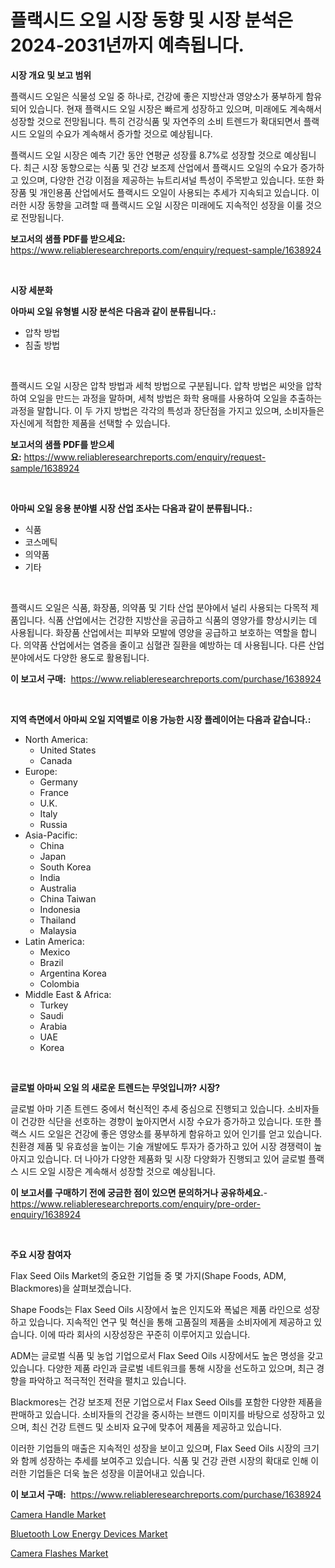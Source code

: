 <p><h1>플랙시드 오일 시장 동향 및 시장 분석은 2024-2031년까지 예측됩니다.</h1></p><p><strong>시장 개요 및 보고 범위</strong></p>
<p><p>플랙시드 오일은 식물성 오일 중 하나로, 건강에 좋은 지방산과 영양소가 풍부하게 함유되어 있습니다. 현재 플랙시드 오일 시장은 빠르게 성장하고 있으며, 미래에도 계속해서 성장할 것으로 전망됩니다. 특히 건강식품 및 자연주의 소비 트렌드가 확대되면서 플랙시드 오일의 수요가 계속해서 증가할 것으로 예상됩니다.</p><p>플랙시드 오일 시장은 예측 기간 동안 연평균 성장률 8.7%로 성장할 것으로 예상됩니다. 최근 시장 동향으로는 식품 및 건강 보조제 산업에서 플랙시드 오일의 수요가 증가하고 있으며, 다양한 건강 이점을 제공하는 뉴트리셔널 특성이 주목받고 있습니다. 또한 화장품 및 개인용품 산업에서도 플랙시드 오일이 사용되는 추세가 지속되고 있습니다. 이러한 시장 동향을 고려할 때 플랙시드 오일 시장은 미래에도 지속적인 성장을 이룰 것으로 전망됩니다.</p></p>
<p><strong>보고서의 샘플 PDF를 받으세요:</strong> <a href="https://www.reliableresearchreports.com/enquiry/request-sample/1638924">https://www.reliableresearchreports.com/enquiry/request-sample/1638924</a></p>
<p>&nbsp;</p>
<p><strong>시장 세분화</strong></p>
<p><strong>아마씨 오일 유형별 시장 분석은 다음과 같이 분류됩니다.:</strong></p>
<p><ul><li>압착 방법</li><li>침출 방법</li></ul></p>
<p>&nbsp;</p>
<p><p>플랙시드 오일 시장은 압착 방법과 세척 방법으로 구분됩니다. 압착 방법은 씨앗을 압착하여 오일을 만드는 과정을 말하며, 세척 방법은 화학 용매를 사용하여 오일을 추출하는 과정을 말합니다. 이 두 가지 방법은 각각의 특성과 장단점을 가지고 있으며, 소비자들은 자신에게 적합한 제품을 선택할 수 있습니다.</p></p>
<p><strong>보고서의 샘플 PDF를 받으세요:</strong>&nbsp;<a href="https://www.reliableresearchreports.com/enquiry/request-sample/1638924">https://www.reliableresearchreports.com/enquiry/request-sample/1638924</a></p>
<p>&nbsp;</p>
<p><strong> 아마씨 오일 응용 분야별 시장 산업 조사는 다음과 같이 분류됩니다.:</strong></p>
<p><ul><li>식품</li><li>코스메틱</li><li>의약품</li><li>기타</li></ul></p>
<p>&nbsp;</p>
<p><p>플랙시드 오일은 식품, 화장품, 의약품 및 기타 산업 분야에서 널리 사용되는 다목적 제품입니다. 식품 산업에서는 건강한 지방산을 공급하고 식품의 영양가를 향상시키는 데 사용됩니다. 화장품 산업에서는 피부와 모발에 영양을 공급하고 보호하는 역할을 합니다. 의약품 산업에서는 염증을 줄이고 심혈관 질환을 예방하는 데 사용됩니다. 다른 산업 분야에서도 다양한 용도로 활용됩니다.</p></p>
<p><strong>이 보고서 구매:</strong>&nbsp; <a href="https://www.reliableresearchreports.com/purchase/1638924">https://www.reliableresearchreports.com/purchase/1638924</a></p>
<p>&nbsp;</p>
<p><strong>지역 측면에서 아마씨 오일 지역별로 이용 가능한 시장 플레이어는 다음과 같습니다.:</strong></p>
<p><ul>
    <li>
        North America:
        <ul>
            <li>United States</li>
            <li>Canada</li>
        </ul>
    </li>
    <li>
        Europe:
        <ul>
            <li>Germany</li>
            <li>France</li>
            <li>U.K.</li>
            <li>Italy</li>
            <li>Russia</li>
        </ul>
    </li>
    <li>
        Asia-Pacific:
        <ul>
            <li>China</li>
            <li>Japan</li>
            <li>South Korea</li>
            <li>India</li>
            <li>Australia</li>
            <li>China Taiwan</li>
            <li>Indonesia</li>
            <li>Thailand</li>
            <li>Malaysia</li>
        </ul>
    </li>
    <li>
        Latin America:
        <ul>
            <li>Mexico</li>
            <li>Brazil</li>
            <li>Argentina Korea</li>
            <li>Colombia</li>
        </ul>
    </li>
    <li>
        Middle East & Africa:
        <ul>
            <li>Turkey</li>
            <li>Saudi</li>
            <li>Arabia</li>
            <li>UAE</li>
            <li>Korea</li>
        </ul>
    </li>
    </ul></p>
<p>&nbsp;</p>
<p><strong>글로벌 아마씨 오일 의 새로운 트렌드는 무엇입니까? 시장?</strong></p>
<p><p>글로벌 아마 기존 트렌드 중에서 혁신적인 추세 중심으로 진행되고 있습니다. 소비자들이 건강한 식단을 선호하는 경향이 높아지면서 시장 수요가 증가하고 있습니다. 또한 플랙스 시드 오일은 건강에 좋은 영양소를 풍부하게 함유하고 있어 인기를 얻고 있습니다. 친환경 제품 및 유효성을 높이는 기술 개발에도 투자가 증가하고 있어 시장 경쟁력이 높아지고 있습니다. 더 나아가 다양한 제품화 및 시장 다양화가 진행되고 있어 글로벌 플랙스 시드 오일 시장은 계속해서 성장할 것으로 예상됩니다.</p></p>
<p><strong>이 보고서를 구매하기 전에 궁금한 점이 있으면 문의하거나 공유하세요.</strong>- <a href="https://www.reliableresearchreports.com/enquiry/pre-order-enquiry/1638924">https://www.reliableresearchreports.com/enquiry/pre-order-enquiry/1638924</a></p>
<p>&nbsp;</p>
<p><strong>주요 시장 참여자</strong></p>
<p><p>Flax Seed Oils Market의 중요한 기업들 중 몇 가지(Shape Foods, ADM, Blackmores)을 살펴보겠습니다. </p><p>Shape Foods는 Flax Seed Oils 시장에서 높은 인지도와 폭넓은 제품 라인으로 성장하고 있습니다. 지속적인 연구 및 혁신을 통해 고품질의 제품을 소비자에게 제공하고 있습니다. 이에 따라 회사의 시장성장은 꾸준히 이루어지고 있습니다. </p><p>ADM는 글로벌 식품 및 농업 기업으로서 Flax Seed Oils 시장에서도 높은 명성을 갖고 있습니다. 다양한 제품 라인과 글로벌 네트워크를 통해 시장을 선도하고 있으며, 최근 경향을 파악하고 적극적인 전략을 펼치고 있습니다. </p><p>Blackmores는 건강 보조제 전문 기업으로서 Flax Seed Oils를 포함한 다양한 제품을 판매하고 있습니다. 소비자들의 건강을 중시하는 브랜드 이미지를 바탕으로 성장하고 있으며, 최신 건강 트렌드 및 소비자 요구에 맞추어 제품을 제공하고 있습니다. </p><p>이러한 기업들의 매출은 지속적인 성장을 보이고 있으며, Flax Seed Oils 시장의 크기와 함께 성장하는 추세를 보여주고 있습니다. 식품 및 건강 관련 시장의 확대로 인해 이러한 기업들은 더욱 높은 성장을 이끌어내고 있습니다.</p></p>
<p><strong>이 보고서 구매:</strong>&nbsp;&nbsp;<a href="https://www.reliableresearchreports.com/purchase/1638924">https://www.reliableresearchreports.com/purchase/1638924</a></p>
<p><p><a href="https://github.com/kosella/Market-Research-Report-List-2/blob/main/camera-handle-market.md">Camera Handle Market</a></p><p><a href="https://github.com/julyju69/Market-Research-Report-List-2/blob/main/bluetooth-low-energy-devices-market.md">Bluetooth Low Energy Devices Market</a></p><p><a href="https://github.com/nathandecarvalho/Market-Research-Report-List-2/blob/main/camera-flashes-market.md">Camera Flashes Market</a></p></p>
